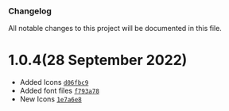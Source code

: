### Changelog

All notable changes to this project will be documented in this file.

# 1.0.4(28 September 2022)

- Added Icons [`d06fbc9`](https://github.com/utkarshk384/seabed-icons/commit/d06fbc900c68fe2316d250fbea45ac6fc3537912)
- Added font files [`f793a78`](https://github.com/utkarshk384/seabed-icons/commit/f793a78bee26583d8860f4e719f71da4bc6653c2)
- New Icons [`1e7a6e8`](https://github.com/utkarshk384/seabed-icons/commit/1e7a6e833d2be59d8a56e6d998c9dccd925ad259)
